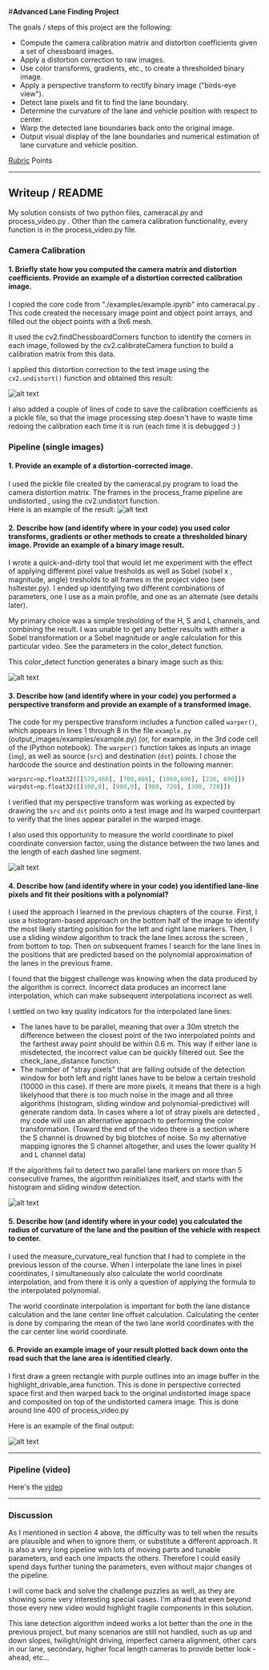 #**Advanced Lane Finding Project**

The goals / steps of this project are the following:

* Compute the camera calibration matrix and distortion coefficients given a set of chessboard images.
* Apply a distortion correction to raw images.
* Use color transforms, gradients, etc., to create a thresholded binary image.
* Apply a perspective transform to rectify binary image ("birds-eye view").
* Detect lane pixels and fit to find the lane boundary.
* Determine the curvature of the lane and vehicle position with respect to center.
* Warp the detected lane boundaries back onto the original image.
* Output visual display of the lane boundaries and numerical estimation of lane curvature and vehicle position.

[//]: # (Image References)

[image1]: ./images_and_videos/cal_demo.png "Undistorted chessboard after calibration"
[image2]: ./images_and_videos/undistorted.jpg "Road Transformed"
[image3]: ./images_and_videos/colored.jpg "Binary Example"
[image4]: ./images_and_videos/straight_lines_warped.jpg "Warp Example"
[image5]: ./examples/color_fit_lines.jpg "Fit Visual"
[image6]: ./images_and_videos/lane_highlight.png "Output"
[video]: ./images_and_videos/final_output.mp4 "Video"

 [Rubric](https://review.udacity.com/#!/rubrics/571/view) Points

---

## Writeup / README

My solution consists of two python files, cameracal.py and process_video.py
. Other than the camera calibration functionality, every function is in the
 process_video.py file.

### Camera Calibration

#### 1. Briefly state how you computed the camera matrix and distortion coefficients. Provide an example of a distortion corrected calibration image.

I copied the core code from "./examples/example.ipynb" into cameracal.py
. This code created the necessary image point and object point arrays, and
  filled out the object points with a 9x6 mesh. 

It used the cv2.findChessboardCorners function to identify the corners in
 each image, followed by the cv2.calibrateCamera function to build a
  calibration matrix from this data.

I applied this distortion correction to the test image using the `cv2.undistort()` function and obtained this result: 

![alt text][image1]

I also added a couple of lines of code to save the calibration coefficients
 as a pickle file, so that the image processing step doesn't have to waste
  time redoing the calibration each time it is run (each time it is debugged
   :) )

### Pipeline (single images)

#### 1. Provide an example of a distortion-corrected image.

I used the pickle file created by the cameracal.py program to load the camera
 distortion matrix. The frames in the process_frame pipeline are undistorted
 , using the cv2.undistort function.  
Here is an example of the result:
![alt text][image2]

#### 2. Describe how (and identify where in your code) you used color transforms, gradients or other methods to create a thresholded binary image.  Provide an example of a binary image result.

I wrote a quick-and-dirty tool that would let me experiment with the effect
of applying different pixel value tresholds as well as Sobel (sobel x
, magnitude, angle) tresholds to all frames in the project video (see
hsltester.py). I ended up identifying two different combinations of
parameters, one I use as a main profile, and one as an alternate (see
details later). 

My primary choice was a simple tresholding of the H, S and L channels, and
combining the result. I was unable to get any better results with either a
Sobel transformation or a Sobel magnitude or angle calculation for this
particular video. See the parameters in the color_detect function.

This color_detect function generates a binary image such as this:

![alt text][image3]

#### 3. Describe how (and identify where in your code) you performed a perspective transform and provide an example of a transformed image.

The code for my perspective transform includes a function called `warper()`, which appears in lines 1 through 8 in the file `example.py` (output_images/examples/example.py) (or, for example, in the 3rd code cell of the IPython notebook).  The `warper()` function takes as inputs an image (`img`), as well as source (`src`) and destination (`dst`) points.  I chose the hardcode the source and destination points in the following manner:

```python
warpsrc=np.float32([[579,460], [700,460], [1060,690], [230, 690]])
warpdst=np.float32([[300,0], [980,0], [980, 720], [300, 720]])
```

I verified that my perspective transform was working as expected by drawing the `src` and `dst` points onto a test image and its warped counterpart to verify that the lines appear parallel in the warped image.

I also used this opportunity to measure the world coordinate to pixel
 coordinate conversion factor, using the distance between the two lanes and
  the length of each dashed line segment.

![alt text][image4]

#### 4. Describe how (and identify where in your code) you identified lane-line pixels and fit their positions with a polynomial?

I used the approach I learned in the previous chapters of the course. First, I
 use a histogram-based approach on the bottom half of the image to identify the
  most likely starting poisition for the left and right lane markers. Then, I
   use a sliding window algorithm to track the lane lines across the screen
   , from bottom to top. Then on subsequent frames I search for the lane lines
    in the positions that are predicted based on the polynomial approximation of
the lanes in the previous frame.

I found that the biggest challenge was knowing when the data produced by the
 algorithm is correct. Incorrect data produces an incorrect lane
  interpolation, which can make subsequent interpolations incorrect as well.
  
I settled on two key quality indicators for the interpolated lane lines:
* The lanes have to be parallel, meaning that over a 30m stretch the
 difference between the closest point of the two interpolated points and the
  farthest away point should be within 0.6 m. This way if either lane is
   misdetected, the incorrect value can be quickly filtered out. See
    the check_lane_distance function.
* The number of "stray pixels" that are falling outside of the detection
 window for both left and right lanes have to be below a certain treshold
 (10000 in this case). If there are more pixels, it means that there is a
 high likelyhood that there is too much noise in the image and all three
 algorithms (histogram, sliding window and polynomial-predictive) will
 generate random data. In cases where a lot of stray pixels are detected
 , my code will use an alternative approach to performing the color
 transformation. (Toward the end of the video there is a section where the S channel is drowned
 by big blotches of noise. So my alternative mapping ignores the S channel
  altogether, and uses the lower quality H and L channel data)
 
If the algorithms fail to detect two parallel lane markers on more than 5
 consecutive frames, the algorithm reinitializes itself, and starts with
  the histogram and sliding window detection. 

![alt text][image5]

#### 5. Describe how (and identify where in your code) you calculated the radius of curvature of the lane and the position of the vehicle with respect to center.

I used the measure_curvature_real function that I had to complete in the
 previous lesson of the course. When I interpolate the lane lines in pixel
  coordinates, I simultaneously also calculate the world coordinate
   interpolation, and from there it is only a question of applying the
    formula to the interpolated polynomial.

The world coordinate interpolation is important for both the lane distance
 calculation and the lane center line offset calculation. Calculating the
  center is done by comparing the mean of the two lane world coordinates with
   the the car center line world coordinate. 

#### 6. Provide an example image of your result plotted back down onto the road such that the lane area is identified clearly.

I first draw a green rectangle with purple outlines into an image buffer in the
 highlight_drivable_area function. This is done in perspective corrected
  space first and then warped back to the original undistorted image space
   and composited on top of the undistorted camera image. This is done around
    line 400 of process_video.py

Here is an example of the final output:

![alt text][image6]

---

### Pipeline (video)

Here's the [video]

---

### Discussion

As I mentioned in section 4 above, the difficulty was to tell when the
 results are plausible and when to ignore them, or substitute a different
  approach. It is also a very long pipeline with lots of moving parts and
   tunable parameters, and each one impacts the others. Therefore I could
    easily spend days further tuning the parameters, even without major
     changes ot the pipeline.
     
I will come back and solve the challenge puzzles as well, as they are showing
 some very interesting special cases. I'm afraid that even beyond those every
  new video would highlight fragile components in this solution. 
  
This lane detection algorithm indeed works a lot better than the one in the
previous project, but many scenarios are still not handled, such as up and down
slopes, twilight/night driving, imperfect camera alignment, other cars in
our lane, secondary, higher focal length cameras to provide better look
-ahead, etc... 

